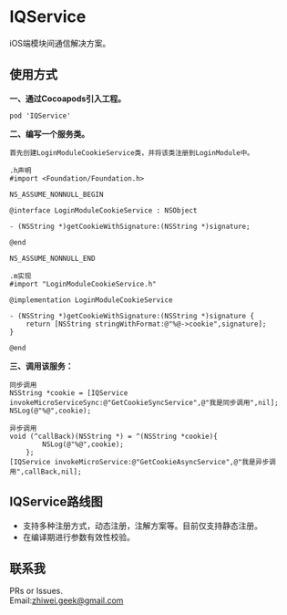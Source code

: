 # IQService
iOS端模块间通信解决方案。

## 使用方式  
**一、通过Cocoapods引入工程。**  

```
pod 'IQService'
```

**二、编写一个服务类。**

```
首先创建LoginModuleCookieService类，并将该类注册到LoginModule中。

```
```
.h声明
#import <Foundation/Foundation.h>

NS_ASSUME_NONNULL_BEGIN

@interface LoginModuleCookieService : NSObject

- (NSString *)getCookieWithSignature:(NSString *)signature;

@end

NS_ASSUME_NONNULL_END
```

```
.m实现
#import "LoginModuleCookieService.h"

@implementation LoginModuleCookieService

- (NSString *)getCookieWithSignature:(NSString *)signature {
    return [NSString stringWithFormat:@"%@->cookie",signature];
}

@end
```

**三、调用该服务：** 

```
同步调用
NSString *cookie = [IQService invokeMicroServiceSync:@"GetCookieSyncService",@"我是同步调用",nil];
NSLog(@"%@",cookie);
```

```
异步调用
void (^callBack)(NSString *) = ^(NSString *cookie){
        NSLog(@"%@",cookie);
    };
[IQService invokeMicroService:@"GetCookieAsyncService",@"我是异步调用",callBack,nil];
```

## IQService路线图

* 支持多种注册方式，动态注册，注解方案等。目前仅支持静态注册。
* 在编译期进行参数有效性校验。

## 联系我
PRs or Issues.  
Email:[zhiwei.geek@gmail.com](mailto:zhiwei.geek@gmail.com)

